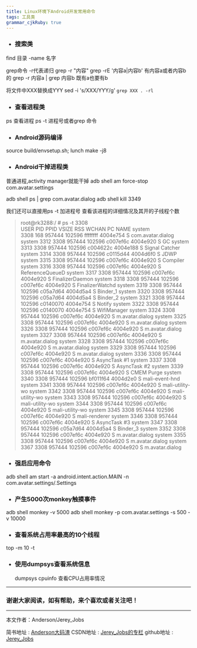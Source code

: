 ```yaml
---
title: Linux环境下Android开发常用命令
tags: 工具类
grammar_cjkRuby: true
---
```


- ###  搜索类

find 目录 -name 名字

grep命令  -r代表递归
grep -r "内容"
grep -rE '内容a|内容b'    有内容a或者内容b的
grep -r  内容a | grep 内容b   既有a也要有b

将文件中XXX替换成YYY
sed -i 's/XXX/YYY/g' `grep XXX . -rl`


- ###  查看进程类

ps 查看进程
ps -t 进程号或者grep 命令

- ###  Android源码编译
source build/envsetup.sh;
lunch 
make -j8

- ###  Android干掉进程类
普通进程,activity manager就能干掉
adb shell am force-stop com.avatar.settings

adb shell ps | grep com.avatar.dialog
adb shell kill 3349

我们还可以直接用ps -t 加进程号 查看该进程的详细情况及其开的子线程个数

> root@rk3288:/ # ps -t 3308                                            
> USER     PID   PPID  VSIZE  RSS     WCHAN    PC         NAME system   
> 3308  168   957444 102596 ffffffff 4004e754 S com.avatar.dialog system
> 3312  3308  957444 102596 c007ef6c 4004e920 S GC system    3313  3308 
> 957444 102596 c004622c 4004e188 S Signal Catcher system    3314  3308 
> 957444 102596 c0115d44 4004d6f0 S JDWP system    3315  3308  957444
> 102596 c007ef6c 4004e920 S Compiler system    3316  3308  957444
> 102596 c007ef6c 4004e920 S ReferenceQueueD system    3317  3308 
> 957444 102596 c007ef6c 4004e920 S FinalizerDaemon system    3318  3308
> 957444 102596 c007ef6c 4004e920 S FinalizerWatchd system    3319  3308
> 957444 102596 c05a7d64 4004d5a4 S Binder_1 system    3320  3308 
> 957444 102596 c05a7d64 4004d5a4 S Binder_2 system    3321  3308 
> 957444 102596 c0140070 4004e754 S Notify system    3322  3308  957444
> 102596 c0140070 4004e754 S WifiManager system    3324  3308  957444
> 102596 c007ef6c 4004e920 S m.avatar.dialog system    3325  3308 
> 957444 102596 c007ef6c 4004e920 S m.avatar.dialog system    3326  3308
> 957444 102596 c007ef6c 4004e920 S m.avatar.dialog system    3327  3308
> 957444 102596 c007ef6c 4004e920 S m.avatar.dialog system    3328  3308
> 957444 102596 c007ef6c 4004e920 S m.avatar.dialog system    3329  3308
> 957444 102596 c007ef6c 4004e920 S m.avatar.dialog system    3336  3308
> 957444 102596 c007ef6c 4004e920 S AsyncTask #1 system    3337  3308 
> 957444 102596 c007ef6c 4004e920 S AsyncTask #2 system    3339  3308 
> 957444 102596 c007ef6c 4004e920 S CMEM Purge system    3340  3308 
> 957444 102596 bf011f64 4004d2e0 S mali-event-hnd system    3341  3308 
> 957444 102596 c007ef6c 4004e920 S mali-utility-wo system    3342  3308
> 957444 102596 c007ef6c 4004e920 S mali-utility-wo system    3343  3308
> 957444 102596 c007ef6c 4004e920 S mali-utility-wo system    3344  3308
> 957444 102596 c007ef6c 4004e920 S mali-utility-wo system    3345  3308
> 957444 102596 c007ef6c 4004e920 S mali-renderer system    3346  3308 
> 957444 102596 c007ef6c 4004e920 S AsyncTask #3 system    3347  3308 
> 957444 102596 c05a7d64 4004d5a4 S Binder_3 system    3352  3308 
> 957444 102596 c007ef6c 4004e920 S m.avatar.dialog system    3355  3308
> 957444 102596 c007ef6c 4004e920 S m.avatar.dialog system    3367  3308
> 957444 102596 c007ef6c 4004e920 S m.avatar.dialog

- ###  强启应用命令
adb shell am start -a android.intent.action.MAIN -n com.avatar.settings/.Settings


- ###  产生5000次monkey触摸事件
adb shell monkey -v 5000
adb shell monkey -p com.avatar.settings -s 500 -v 10000

- ###  查看系统占用率最高的10个线程
top -m 10 -t

- ###  使用dumpsys查看系统信息
   dumpsys cpuinfo 查看CPU占用率情况
 ----------
 ### 谢谢大家阅读，如有帮助，来个喜欢或者关注吧！

 ----------
 本文作者：Anderson/Jerey_Jobs

 简书地址   :  [Anderson大码渣][1]
 CSDN地址   :  [Jerey_Jobs的专栏][2]
 github地址 :  [Jerey_Jobs][3]
 

  [1]: http://www.jianshu.com/users/016a5ba708a0/latest_articles
  [2]: http://blog.csdn.net/jerey_jobs
  [3]: https://github.com/Jerey-Jobs